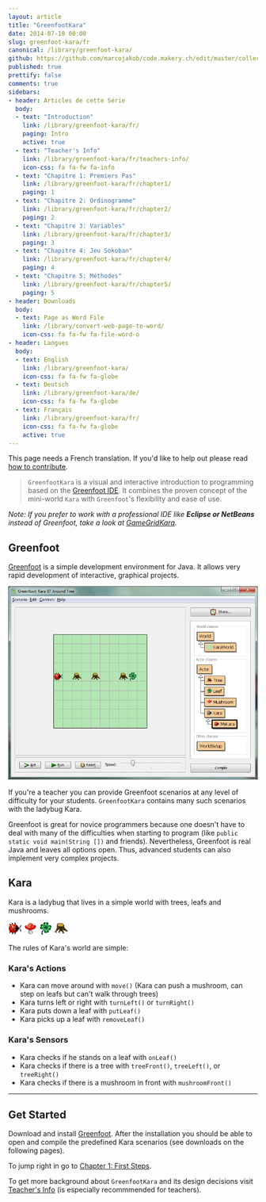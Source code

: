 ```yaml
---
layout: article
title: "GreenfootKara"
date: 2014-07-10 00:00
slug: greenfoot-kara/fr
canonical: /library/greenfoot-kara/
github: https://github.com/marcojakob/code.makery.ch/edit/master/collections/library/greenfoot-kara-fr.md
published: true
prettify: false
comments: true
sidebars:
- header: Articles de cette Série
  body:
  - text: "Introduction"
    link: /library/greenfoot-kara/fr/
    paging: Intro
    active: true
  - text: "Teacher's Info"
    link: /library/greenfoot-kara/fr/teachers-info/
    icon-css: fa fa-fw fa-info
  - text: "Chapitre 1: Premiers Pas"
    link: /library/greenfoot-kara/fr/chapter1/
    paging: 1
  - text: "Chapitre 2: Ordinogramme"
    link: /library/greenfoot-kara/fr/chapter2/
    paging: 2
  - text: "Chapitre 3: Variables"
    link: /library/greenfoot-kara/fr/chapter3/
    paging: 3
  - text: "Chapitre 4: Jeu Sokoban"
    link: /library/greenfoot-kara/fr/chapter4/
    paging: 4
  - text: "Chapitre 5: Méthodes"
    link: /library/greenfoot-kara/fr/chapter5/
    paging: 5
- header: Downloads
  body:
  - text: Page as Word File
    link: /library/convert-web-page-to-word/
    icon-css: fa fa-fw fa-file-word-o
- header: Langues
  body:
  - text: English
    link: /library/greenfoot-kara/
    icon-css: fa fa-fw fa-globe
  - text: Deutsch
    link: /library/greenfoot-kara/de/
    icon-css: fa fa-fw fa-globe
  - text: Français
    link: /library/greenfoot-kara/fr/
    icon-css: fa fa-fw fa-globe
    active: true
---
```


<div class="alert alert-warning">
  <i class="fa fa-language"></i> This page needs a French translation. If you'd like to help out please read <a href="/library/how-to-contribute/" class="alert-link">how to contribute</a>.
</div>

> `GreenfootKara` is a visual and interactive introduction to programming based on the [Greenfoot IDE](http://www.greenfoot.org). It combines the proven concept of the mini-world `Kara` with `Greenfoot`'s flexibility and ease of use.

*Note: If you prefer to work with a professional IDE like **Eclipse or NetBeans** instead of Greenfoot, take a look at [GameGridKara](/library/gamegrid-kara/).*


## Greenfoot

[Greenfoot](http://www.greenfoot.org) is a simple development environment for Java. It allows very rapid development of interactive, graphical projects.

![GreenfootKara](/assets/library/greenfoot-kara/greenfootkara-screenshot.png)

If you're a teacher you can provide Greenfoot scenarios at any level of difficulty for your students. `GreenfootKara` contains many such scenarios with the ladybug Kara.

Greenfoot is great for novice programmers because one doesn't have to deal with many of the difficulties when starting to program (like `public static void main(String [])` and friends). Nevertheless, Greenfoot is real Java and leaves all options open. Thus, advanced students can also implement very complex projects.


## Kara

Kara is a ladybug that lives in a simple world with trees, leafs and mushrooms.

![Kara](/assets/library/greenfoot-kara/kara.png) ![Mushroom](/assets/library/greenfoot-kara/mushroom.png) ![Leaf](/assets/library/greenfoot-kara/leaf.png) ![Tree](/assets/library/greenfoot-kara/tree.png)

The rules of Kara's world are simple:


### Kara's Actions

* Kara can move around with `move()` (Kara can push a mushroom, can step on leafs but can't walk through trees)
* Kara turns left or right with `turnLeft()` or `turnRight()`
* Kara puts down a leaf with `putLeaf()`
* Kara picks up a leaf with `removeLeaf()`


### Kara's Sensors

* Kara checks if he stands on a leaf with `onLeaf()`
* Kara checks if there is a tree with `treeFront()`, `treeLeft()`, or `treeRight()`
* Kara checks if there is a mushroom in front with `mushroomFront()`


***

## Get Started

Download and install [Greenfoot](http://www.greenfoot.org/download). After the installation you should be able to open and compile the predefined Kara scenarios (see downloads on the following pages).

To jump right in go to [Chapter 1: First Steps](/library/greenfoot-kara/chapter1/).

To get more background about `GreenfootKara` and its design decisions visit [Teacher's Info](/library/greenfoot-kara/teachers-info/) (is especially recommmended for teachers).


